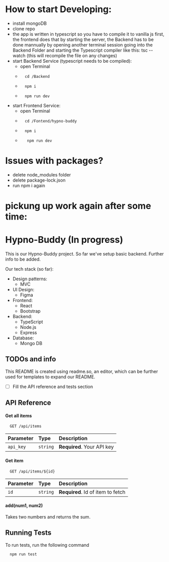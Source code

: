 # How to start Developing:
- install mongoDB
- clone repo
- the app is written in typescript so you have to compile it to vanilla js first, the frontend does that by starting the server, the Backend has to be done mannually by opening another terminal session going into the Backend Folder and starting the Typescript compiler like this: tsc --watch (this will recompile the file on any changes)
- start Backend Service (typescript needs to be compiled):
    - open Terminal
    - ```console 
        cd /Backend 
        ```
    - ```console 
        npm i
        ```
    - ```console 
        npm run dev
        ```
- start Frontend Service:
    - open Terminal
    - ```console 
        cd /Fontend/hypno-buddy
        ```
    - ```console 
        npm i
        ```
    - ```console 
         npm run dev
         ```

# Issues with packages?
- delete node_modules folder
- delete package-lock.json
- run npm i again

# pickung up work again after some time:



# Hypno-Buddy (In progress)

This is our Hypno-Buddy project. So far we've setup basic backend. Further info to be added.

Our tech stack (so far):
- Design patterns:
    - MVC
- UI Design:
    - Figma    
- Frontend:
    - React
    - Bootstrap
- Backend:
    - TypeScript
    - Node.js
    - Express
- Database:
    - Mongo DB
## TODOs and info

This README is created using readme.so, an editor, which can be further used for templates to expand our README.

- [ ]  Fill the API reference and tests section
## API Reference

#### Get all items

```http
  GET /api/items
```

| Parameter | Type     | Description                |
| :-------- | :------- | :------------------------- |
| `api_key` | `string` | **Required**. Your API key |

#### Get item

```http
  GET /api/items/${id}
```

| Parameter | Type     | Description                       |
| :-------- | :------- | :-------------------------------- |
| `id`      | `string` | **Required**. Id of item to fetch |

#### add(num1, num2)

Takes two numbers and returns the sum.


## Running Tests

To run tests, run the following command

```bash
  npm run test
```


